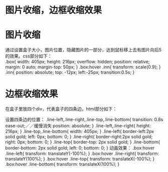 # 图片收缩，边框收缩效果
# 图片收缩
  通过设置盒子大小，图片位置，隐藏图片的一部分，达到鼠标移上去有图片向后5的效果。css部分如下：<br>
		.box{
			width: 405px;
			height: 216px;
			overflow: hidden;
			position: relative;
			margin: 0 auto;
			margin-top: 50px;
		}
		.box:hover .inn{
			transform: scale(0.9);
		}
		.inn{
			position: absolute;
			top: -12px;
			left:-25px;
			transition:0.5s;
		}
# 边框收缩效果
  在盒子里放四个div，代表盒子的四条边。html部分如下：<br>
		<div class="box">
			<img src="http://www.fendi.cn//sites/all/themes/fendi/img/homepage/170629/b-455-240.jpg" alt="" class="inn">
			<div class="line-left"></div>
			<div class="line-top"></div>
			<div class="line-right"></div>
			<div class="line-bottom"></div>
		</div>
		设置四条边的位置：
		.line-left,.line-right,.line-top,.line-bottom{
			transition: 0.8s ease-out;／／缓慢消失
			position: absolute;
		}
		.line-left,.line-right{
			height: 216px;
		}
		.line-top,.line-bottom{
			width: 405px;
		}
		.line-left{
			border-left:2px solid gold;
			left: 0px;
			bottom: 0;
		}
		.line-right{
			border-right:2px solid gold;
			right: 0px;
			bottom: 0;
		}
		.line-top{
			border-top: 2px solid gold;
		}
		.line-bottom{
			border-bottom: 2px solid gold;
			left: 0;
			bottom: 0;
		}
		动画效果：
		.box:hover .line-left{
			transform: translateY(-100%);
		}
		.box:hover .line-right{
			transform: translateY(100%);
		}
		.box:hover .line-top{
			transform: translateX(-100%);
		}
		.box:hover .line-bottom{
			transform: translateX(100%);
		}
    
    
